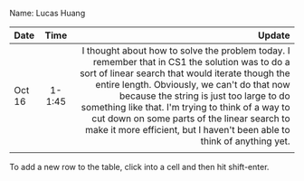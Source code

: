 Name: Lucas Huang

| Date   |  Time  |                                                                                                                                                                                                                                                                                                                                                                                                                       Update |
|:-------|:------:|-----------------------------------------------------------------------------------------------------------------------------------------------------------------------------------------------------------------------------------------------------------------------------------------------------------------------------------------------------------------------------------------------------------------------------:|
| Oct 16 | 1-1:45 | I thought about how to solve the problem today. I remember that in CS1 the solution was to do a sort of linear search that would iterate though the entire length. Obviously, we can't do that now because the string is just too large to do something like that. I'm trying to think of a way to cut down on some parts of the linear search to make it more efficient, but I haven't been able to think of anything yet.  |
|        |        |                                                                                                                                                                                                                                                                                                                                                                                                                              |


To add a new row to the table, click into a cell and then hit shift-enter.